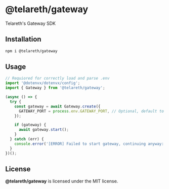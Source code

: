 # @telareth/gateway

Telareth's Gateway SDK

## Installation

```bash
npm i @telareth/gateway
```

## Usage

```ts
// Requiored for correctly load and parse .env
import '@dotenvx/dotenvx/config';
import { Gateway } from '@telareth/gateway';

(async () => {
  try {
    const gateway = await Gateway.create({
      GATEWAY_PORT = process.env.GATEWAY_PORT, // Optional, default to 4000
    });

    if (gateway) {
      await gateway.start();
    }
  } catch (err) {
    console.error('[ERROR] Failed to start gateway, continuing anyway:', err);
  }
})();
```

## License

**@telareth/gateway** is licensed under the MIT license.
